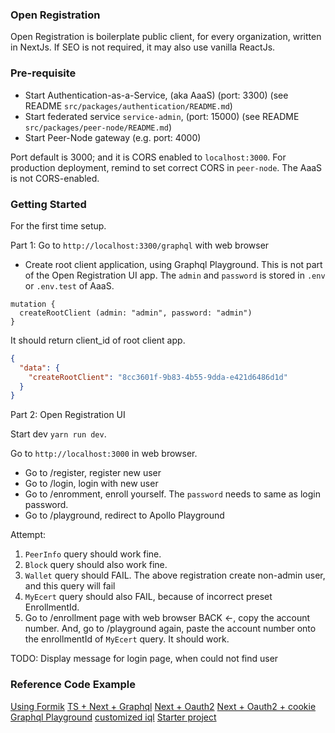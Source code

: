 ### Open Registration

Open Registration is boilerplate public client, for every organization, written in NextJs. If SEO is not required,
it may also use vanilla ReactJs.

### Pre-requisite

- Start Authentication-as-a-Service, (aka AaaS) (port: 3300) (see README `src/packages/authentication/README.md`)
- Start federated service `service-admin`, (port: 15000) (see README `src/packages/peer-node/README.md`)
- Start Peer-Node gateway (e.g. port: 4000)

Port default is 3000; and it is CORS enabled to `localhost:3000`. For production deployment, remind to set correct CORS in `peer-node`.
The AaaS is not CORS-enabled. 

### Getting Started

For the first time setup.   

Part 1:  Go to `http://localhost:3300/graphql` with web browser 

- Create root client application, using Graphql Playground. This is not part of the Open Registration UI app. The `admin` and `password`
is stored in `.env` or `.env.test` of AaaS.

```text
mutation {
  createRootClient (admin: "admin", password: "admin")
}
```

It should return client_id of root client app. 
```json
{
  "data": {
    "createRootClient": "8cc3601f-9b83-4b55-9dda-e421d6486d1d"
  }
}
```

Part 2: Open Registration UI

Start dev `yarn run dev`.  

Go to `http://localhost:3000` in web browser.  

- Go to /register, register new user
- Go to /login, login with new user
- Go to /enromment, enroll yourself. The `password` needs to same as login password.
- Go to /playground, redirect to Apollo Playground

Attempt:
1. `PeerInfo` query should work fine.
2. `Block` query should also work fine.
3. `Wallet` query should FAIL. The above registration create non-admin user, and this query will fail
4. `MyEcert` query should also FAIL, because of incorrect preset EnrollmentId.
5. Go to /enrollment page with web browser BACK <-, copy the account number. And, go to /playground again, paste the
account number onto the enrollmentId of `MyEcert` query. It should work.

TODO:
Display message for login page, when could not find user

### Reference Code Example

[Using Formik](https://github.com/benawad/formik-2-example)
[TS + Next + Graphql](https://github.com/benawad/typescript-nextjs-graphql-series)
[Next + Oauth2](https://dev.to/whoisryosuke/nextjs-and-authentication-using-oauth2-and-jwt-3gc6)
[Next + Oauth2 + cookie](https://github.com/whoisryosuke/nextjs-oauth2-cookie-auth/blob/master/utils/withAuth.js)
[Graphql Playground](https://github.com/prisma-labs/graphql-playground/tree/master/packages/graphql-playground-react)
[customized iql](https://github.com/ericclemmons/customized-graphiql)
[Starter project](https://github.com/tomanagle/Apollo-Next.js-GraphQL-starter)
